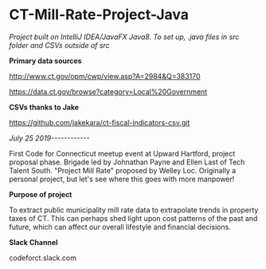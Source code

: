 # CT-Mill-Rate-Project-Java

*Project built on IntelliJ IDEA/JavaFX Java8. To set up, .java files in src folder and CSVs outside of src*

**Primary data sources**

http://www.ct.gov/opm/cwp/view.asp?A=2984&Q=383170

https://data.ct.gov/browse?category=Local%20Government

**CSVs thanks to Jake**

https://github.com/jakekara/ct-fiscal-indicators-csv.git

*July 25 2019------------*

First Code for Connecticut meetup event at Upward Hartford, project proposal phase. Brigade led by Johnathan Payne and Ellen Last of Tech Talent South. "Project Mill Rate" proposed by Welley Loc. Originally a personal project, but let's see where this goes with more manpower!

**Purpose of project**

To extract public municipality mill rate data to extrapolate trends in property taxes of CT. This can perhaps shed light upon cost patterns of the past and future, which can affect our overall lifestyle and financial decisions.

**Slack Channel**

codeforct.slack.com

